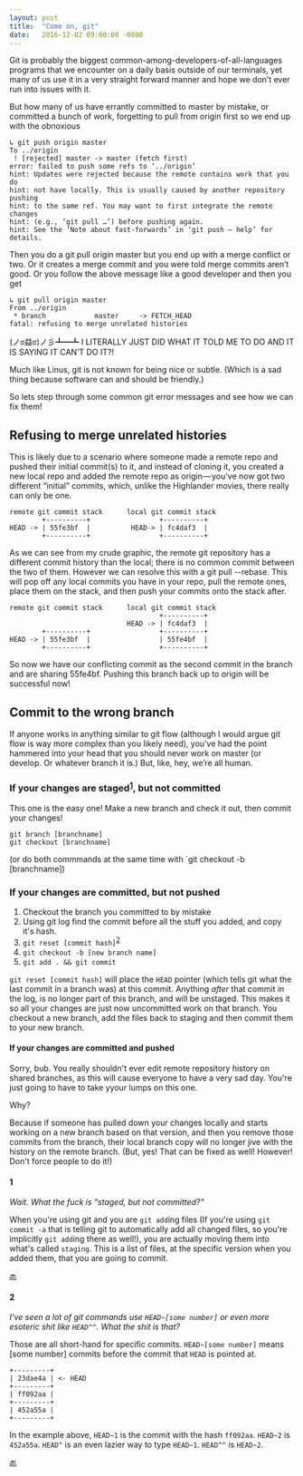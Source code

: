 ```yaml
---
layout: post
title:  "Come on, git"
date:   2016-12-02 09:00:00 -0800
---
```

Git is probably the biggest common-among-developers-of-all-languages programs that we encounter on a daily basis outside of our terminals, yet many of us use it in a very straight forward manner and hope we don’t ever run into issues with it.

But how many of us have errantly committed to master by mistake, or committed a bunch of work, forgetting to pull from origin first so we end up with the obnoxious

```
↳ git push origin master
To ../origin
 ! [rejected] master -> master (fetch first)
error: failed to push some refs to ‘../origin’
hint: Updates were rejected because the remote contains work that you do
hint: not have locally. This is usually caused by another repository pushing
hint: to the same ref. You may want to first integrate the remote changes
hint: (e.g., ‘git pull …’) before pushing again.
hint: See the ‘Note about fast-forwards’ in ‘git push — help’ for details.
```

Then you do a git pull origin master but you end up with a merge conflict or two. Or it creates a merge commit and you were told merge commits aren’t good. Or you follow the above message like a good developer and then you get

```
↳ git pull origin master
From ../origin
 * branch            master     -> FETCH_HEAD
fatal: refusing to merge unrelated histories
```


(ノಠ益ಠ)ノ彡┻━┻ I LITERALLY JUST DID WHAT IT TOLD ME TO DO AND IT IS SAYING IT CAN’T DO IT?!

Much like Linus, git is not known for being nice or subtle. (Which is a sad thing because software can and should be friendly.)

So lets step through some common git error messages and see how we can fix them!

## Refusing to merge unrelated histories

This is likely due to a scenario where someone made a remote repo and pushed their initial commit(s) to it, and instead of cloning it, you created a new local repo and added the remote repo as origin — you’ve now got two different “initial” commits, which, unlike the Highlander movies, there really can only be one.

```
remote git commit stack      local git commit stack
        +----------+                 +----------+
HEAD -> | 55fe3bf  |          HEAD-> | fc4daf3  |
        +----------+                 +----------+
```

As we can see from my crude graphic, the remote git repository has a different commit history than the local; there is no common commit between the two of them.
However we can resolve this with a git pull --rebase. This will pop off any local commits you have in your repo, pull the remote ones, place them on the stack, and then push your commits onto the stack after.

```
remote git commit stack      local git commit stack
                                     +----------+
                             HEAD -> | fc4daf3  |
        +----------+                 +----------+
HEAD -> | 55fe3bf  |                 | 55fe4bf  |
        +----------+                 +----------+
```

So now we have our conflicting commit as the second commit in the branch and are sharing 55fe4bf. Pushing this branch back up to origin will be successful now!

## Commit to the wrong branch

If anyone works in anything similar to git flow (although I would argue git flow is way more complex than you likely need), you’ve had the point hammered into your head that you should never work on master (or develop. Or whatever branch it is.) But, like, hey, we’re all human.

### If your changes are staged<sup>[1](#1)</sup>, but not committed<span id="1-source"></span>
This one is the easy one! Make a new branch and check it out, then commit your changes!

```
git branch [branchname]
git checkout [branchname]
```

(or do both commmands at the same time with `git checkout -b [branchname])

### If your changes are committed, but not pushed<span id="2-source"></span>
1. Checkout the branch you committed to by mistake
2. Using git log find the commit before all the stuff you added, and copy it's hash.
3. `git reset [commit hash]`<sup>[2](#hash-and-head^)</sup>
4. `git checkout -b [new branch name]`
5. `git add . && git commit`
 
`git reset [commit hash]` will place the `HEAD` pointer (which tells git what the last commit in a branch was) at this commit.  Anything _after_ that commit in the log, is no longer part of this branch, and will be unstaged. This makes it so all your changes are just now uncommitted work on that branch.  You checkout a new branch, add the files back to staging and then commit them to your new branch.

#### If your changes are committed and pushed
Sorry, bub. You really shouldn't ever edit remote repository history on shared branches, as this will cause everyone to have a very sad day. You're just going to have to take yyour lumps on this one. 

Why?

Because if someone has pulled down your changes locally and starts working on a new branch based on that version, and then you remove those commits from the branch, their local branch copy will no longer jive with the history on the remote branch. (But, yes! That can be fixed as well! However! Don't force people to do it!)

#### 1
_Wait.  What the fuck is "staged, but not committed?"_

When you're using git and you are `git add`ing files (If you're using `git commit -a` that is telling git to automatically add all changed files, so you're implicitly `git add`ing there as well!), you are actually moving them into what's called `staging`.  This is a list of files, at the specific version when you added them, that you are going to commit.

[🔙](#1-source)

#### 2
_I've seen a lot of git commands use `HEAD~[some number]` or even more esoteric shit like `HEAD^^`. What the shit is that?_

Those are all short-hand for specific commits.  `HEAD~[some number]` means [some number] commits before the commit that `HEAD` is pointed at.

```
+---------+
| 23dae4a | <- HEAD
+---------+
| ff092aa |
+---------+
| 452a55a |
+---------+
```

In the example above, `HEAD~1` is the commit with the hash `ff092aa`.  `HEAD~2` is `452a55a`.  `HEAD^` is an even lazier way to type `HEAD~1`.  `HEAD^^` is `HEAD~2`.

[🔙](#2-source)
